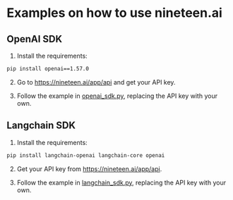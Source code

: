 # Examples on how to use nineteen.ai

## OpenAI SDK

1. Install the requirements:

```bash
pip install openai==1.57.0
```

2. Go to https://nineteen.ai/app/api and get your API key.

3. Follow the example in [openai_sdk.py](./openai_sdk.py), replacing the API key with your own.



## Langchain SDK

1. Install the requirements:

```bash
pip install langchain-openai langchain-core openai
```

2. Get your API key from https://nineteen.ai/app/api.

3. Follow the example in [langchain_sdk.py](./langchain_sdk.py), replacing the API key with your own.